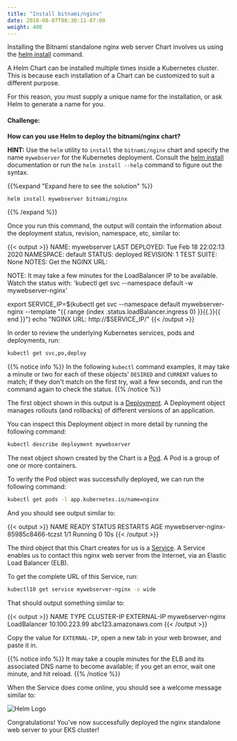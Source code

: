 ```yaml
---
title: "Install bitnami/nginx"
date: 2018-08-07T08:30:11-07:00
weight: 400
---
```


Installing the Bitnami standalone nginx web server Chart involves us using the
[helm install](https://helm.sh/docs/helm/helm_install/) command.

A Helm Chart can be installed multiple times inside a Kubernetes cluster. This
is because each installation of a Chart can be customized to suit a different
purpose.

For this reason, you must supply a unique name for the installation, or ask Helm
to generate a name for you.

#### Challenge:
**How can you use Helm to deploy the bitnami/nginx chart?**

**HINT:** Use the `helm` utility to `install` the `bitnami/nginx` chart
and specify the name `mywebserver` for the Kubernetes deployment. Consult the
[helm install](https://helm.sh/docs/intro/quickstart/#install-an-example-chart)
documentation or run the `helm install --help` command to figure out the
syntax.

{{%expand "Expand here to see the solution" %}}
```bash test=yes
helm install mywebserver bitnami/nginx
```
{{% /expand %}}

Once you run this command, the output will contain the information about the deployment status, revision, namespace, etc, similar to:

{{< output >}}
NAME: mywebserver
LAST DEPLOYED: Tue Feb 18 22:02:13 2020
NAMESPACE: default
STATUS: deployed
REVISION: 1
TEST SUITE: None
NOTES:
Get the NGINX URL:

  NOTE: It may take a few minutes for the LoadBalancer IP to be available.
        Watch the status with: 'kubectl get svc --namespace default -w mywebserver-nginx'

  export SERVICE_IP=$(kubectl get svc --namespace default mywebserver-nginx --template "{{ range (index .status.loadBalancer.ingress 0) }}{{.}}{{ end }}")
  echo "NGINX URL: http://$SERVICE_IP/"
{{< /output >}}

In order to review the underlying Kubernetes services, pods and deployments, run:
```bash test=yes
kubectl get svc,po,deploy
```

{{% notice info %}}
In the following `kubectl` command examples, it may take a minute or two for
each of these objects' `DESIRED` and `CURRENT` values to match; if they don't
match on the first try, wait a few seconds, and run the command again to check
the status.
{{% /notice %}}

The first object shown in this output is a
[Deployment](https://kubernetes.io/docs/concepts/workloads/controllers/deployment/).
A Deployment object manages rollouts (and rollbacks) of different versions of an
application.

You can inspect this Deployment object in more detail by running the following
command:

```bash test=yes
kubectl describe deployment mywebserver
```

The next object shown created by the Chart is a
[Pod](https://kubernetes.io/docs/concepts/workloads/pods/pod/).  A Pod is a
group of one or more containers.

To verify the Pod object was successfully deployed, we can run the following
command:

```bash test=yes
kubectl get pods -l app.kubernetes.io/name=nginx
```
And you should see output similar to:

{{< output >}}
NAME                                 READY     STATUS    RESTARTS   AGE
mywebserver-nginx-85985c8466-tczst   1/1       Running   0          10s
{{< /output >}}

The third object that this Chart creates for us is a
[Service](https://kubernetes.io/docs/concepts/services-networking/service/). A
Service enables us to contact this nginx web server from the Internet, via an
Elastic Load Balancer (ELB).

To get the complete URL of this Service, run:

```bash test=yes hook=install-nginx
kubectl10 get service mywebserver-nginx -o wide
```

That should output something similar to:

{{< output >}}
NAME                TYPE           CLUSTER-IP      EXTERNAL-IP
mywebserver-nginx   LoadBalancer   10.100.223.99   abc123.amazonaws.com
{{< /output >}}

Copy the value for `EXTERNAL-IP`, open a new tab in your web browser, and
paste it in.

{{% notice info %}}
It may take a couple minutes for the ELB and its associated DNS name to become
available; if you get an error, wait one minute, and hit reload.
{{% /notice %}}

When the Service does come online, you should see a welcome message similar to:

![Helm Logo](/images/helm-nginx/welcome_to_nginx.png)

Congratulations!  You've now successfully deployed the nginx standalone web
server to your EKS cluster!
